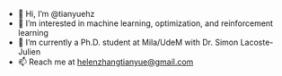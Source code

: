 - 👋 Hi, I’m @tianyuehz
- 👀 I’m interested in machine learning, optimization, and reinforcement learning
- 🌱 I’m currently a Ph.D. student at Mila/UdeM with Dr. Simon Lacoste-Julien
- 📫 Reach me at helenzhangtianyue@gmail.com

<!---
tianyuehz/tianyuehz is a ✨ special ✨ repository because its `README.md` (this file) appears on your GitHub profile.
You can click the Preview link to take a look at your changes.
--->

